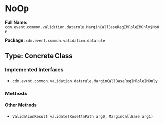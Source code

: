 # NoOp

**Full Name:** `cdm.event.common.validation.datarule.MarginCallBaseRegIMRoleIMOnly$NoOp`

**Package:** `cdm.event.common.validation.datarule`

## Type: Concrete Class

### Implemented Interfaces

- `cdm.event.common.validation.datarule.MarginCallBaseRegIMRoleIMOnly`

### Methods

#### Other Methods

- `ValidationResult validate(RosettaPath arg0, MarginCallBase arg1)`

